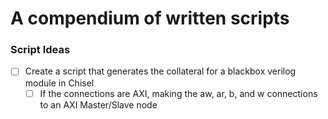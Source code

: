 # A compendium of written scripts
### Script Ideas
- [ ] Create a script that generates the collateral for a blackbox verilog module in Chisel
  - [ ] If the connections are AXI, making the aw, ar, b, and w connections to an AXI Master/Slave node 

